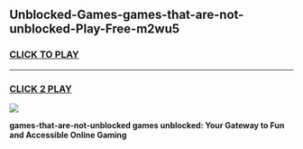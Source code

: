 
## Unblocked-Games-games-that-are-not-unblocked-Play-Free-m2wu5
<h3>
<a href="https://premium76.site?title=games-that-are-not-unblocked&ref=17A">CLICK TO PLAY</a></h3>
<hr>

<h3>
<a href="https://premium76.site?title=games-that-are-not-unblocked&ref=17A">CLICK 2 PLAY</a>
  
</h3>

<a href="https://premium76.site?title=games-that-are-not-unblocked&ref=17A"><img src="https://clearcache.store/games.png"></a>


**games-that-are-not-unblocked games unblocked: Your Gateway to Fun and Accessible Online Gaming**
